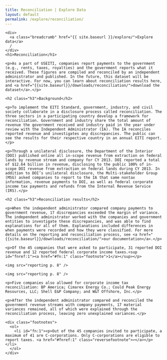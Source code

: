 ```yaml
---
title: Reconciliation | Explore Data
layout: default
permalink: /explore/reconciliation/
---
```


<div class="container-outer container-padded">

  <div class="container-left-7">

    <div>
      <a class="breadcrumb" href="{{ site.baseurl }}/explore/">Explore data</a>
      /
    </div>
    <h1>Reconciliation</h1>

    <p>As a part of USEITI, companies report payments to the government (e.g., rents, taxes, royalties) and the government reports what it received. These figures are compiled and reconciled by an independent administrator and published. In the future, this dataset will be interactive. For now, you can learn about reconciliation results here, and <a href="{{site.baseurl}}/downloads/reconciliation/">download the dataset</a>.</p>

    <h2 class="h3">Background</h2>

    <p>To implement the EITI Standard, government, industry, and civil society collaborate in a disclosure process called reconciliation. The three sectors in a participating country develop a framework for reconciliation. Government and industry share the total amount of revenue the government received and industry paid in the year under review with the Independent Administrator (IA). The IA reconciles reported revenue and investigates any discrepancies. The public can see the results for their respective country in an annual EITI report.</p>

    <p>Through a unilateral disclosure, the Department of the Interior (DOI) published online all in-scope revenue from extraction on federal lands by revenue stream and company for CY 2013. DOI reported a total of $12.64 billion in revenue, disclosing to the public 100% of in-scope DOI revenue from extraction on federal lands during CY 2013. In addition to DOI’s unilateral disclosure, the Multi-stakeholder Group (MSG) asked companies to report to the IA that same nontax information, revenue payments to DOI, as well as federal corporate income tax payments and refunds from the Internal Revenue Service (IRS).</p>

    <h2 class="h3">Reconciliation results</h2>

    <p>When the independent administrator compared company payments to government revenue, 17 discrepancies exceeded the margin of variance. The independent administrator worked with the companies and government entities to investigate these discrepancies, and was able to find explanations for all of them. Explanations included differences in when payments were recorded and how they were classified. For more details on the reporting and reconciliation process, see <a href="{{site.baseurl}}/downloads/reconciliation/">our documentation</a>.</p>

    <p>Of the 45 companies that were asked to participate, 31 reported DOI revenue and 12 reported federal corporate income taxes.<sup id="fnref:1"><a href="#fn:1" class="footnote">1</a></sup></p>

    <img src="reporting p. 8" />

    <img src="reporting p. 8" />

    <p>Five companies also allowed for corporate income tax reconciliation: BP America; Cimarex Energy Co.; Could Peak Energy Resources, LLC; Shell E&P Company; and W&T Offshore, Inc.</p>

    <p>After the independent administrator compared and reconciled the government revenue streams with company payments, 17 material variances remained, all of which were explained through the reconciliation process, leaving zero unexplained variances.</p>

    <div class="footnotes">
      <ol>
        <li id="fn:1"><p>Out of the 45 companies invited to participate, a maximum of 41 are C-corporations. Only C-corporations are eligible to report taxes. <a href="#fnref:1" class="reversefootnote">↩</a></p></li>
      </ol>
    </div>

  </div>

</div>
